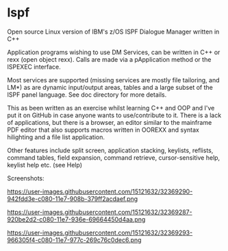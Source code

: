 # lspf
Open source Linux version of IBM's z/OS ISPF Dialogue Manager written in C++

Application programs wishing to use DM Services, can be written in C++ or rexx (open object rexx).  Calls are made via a pApplication method or the ISPEXEC interface.

Most services are supported (missing services are mostly file tailoring, and LM*) as are dynamic input/output areas, tables and a large subset of the ISPF panel language.  See doc directory for more details.

This as been written as an exercise whilst learning C++ and OOP and I've put it on GitHub in case anyone wants to use/contribute to it.  There is a lack of applications, but there is a browser, an editor similar to the mainframe PDF editor that also supports macros written in OOREXX and syntax hilighting and a file list application.

Other features include split screen, application stacking, keylists, reflists, command tables, field expansion, command retrieve, cursor-sensitive help, keylist help etc. (see Help)

Screenshots:

https://user-images.githubusercontent.com/15121632/32369290-942fdd3e-c080-11e7-908b-379ff2acdaef.png

https://user-images.githubusercontent.com/15121632/32369287-920be2d2-c080-11e7-936e-69664450d4aa.png

https://user-images.githubusercontent.com/15121632/32369293-966305f4-c080-11e7-977c-269c76c0dec6.png

